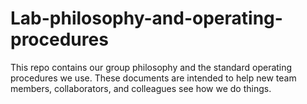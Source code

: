 # Lab-philosophy-and-operating-procedures
This repo contains our group philosophy and the standard operating procedures we use. These documents are intended to help new team members, collaborators, and colleagues see how we do things.
